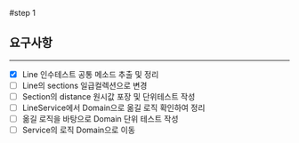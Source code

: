 #step 1

## 요구사항

---

- [X] Line 인수테스트 공통 메소드 추출 및 정리
- [ ] Line의 sections 일급컬렉션으로 변경
- [ ] Section의 distance 원시값 포장 및 단위테스트 작성
- [ ] LineService에서 Domain으로 옮길 로직 확인하여 정리
- [ ] 옮길 로직을 바탕으로 Domain 단위 테스트 작성
- [ ] Service의 로직 Domain으로 이동
